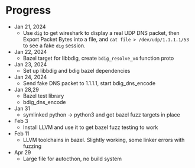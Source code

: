 # Progress

* Jan 21, 2024
  * Use `dig` to get wireshark to display a real UDP DNS packet, then Export Packet Bytes into a file, and `cat file > /dev/udp/1.1.1.1/53` to see a fake `dig` session.
* Jan 22, 2024
  * Bazel target for libbdig, create `bdig_resolve_v4` function proto
* Jan 23, 2024
  * Set up libbdig and bdig bazel dependencies
* Jan 24, 2024
  * Send fake DNS packet to 1.1.1.1, start bdig_dns_encode
* Jan 28,29
  * Bazel test library
  * bdig_dns_encode
* Jan 31
  * symlinked python -> python3 and got bazel fuzz targets in place
* Feb 3
  * Install LLVM and use it to get bazel fuzz testing to work
* Feb 11
  * LLVM toolchains in bazel. Slightly working, some linker errors with fuzzing
* Apr 29
  * Large file for autocthon, no build system
